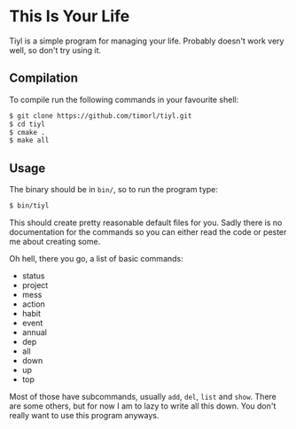 # This Is Your Life

Tiyl is a simple program for managing your life. Probably doesn't work very well, so don't try using it.

## Compilation

To compile run the following commands in your favourite shell:

```sh
$ git clone https://github.com/timorl/tiyl.git
$ cd tiyl
$ cmake .
$ make all
```

## Usage

The binary should be in `bin/`, so to run the program type:

```sh
$ bin/tiyl
```

This should create pretty reasonable default files for you. Sadly there is no documentation for the commands so you can either read the code or pester me about creating some.

Oh hell, there you go, a list of basic commands:

* status
* project
* mess
* action
* habit
* event
* annual
* dep
* all
* down
* up
* top

Most of those have subcommands, usually `add`, `del`, `list` and `show`. There are some others, but for now I am to lazy to write all this down. You don't really want to use this program anyways.
